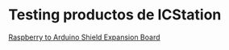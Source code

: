 # Testing productos de ICStation


[Raspberry to Arduino Shield Expansion Board](./RaspberrytoArduinoShieldExpansionBoard.md)

